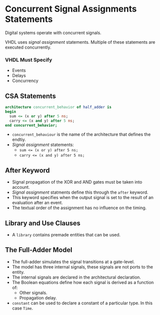 # Concurrent Signal Assignments Statements

Digital systems operate with concurrent signals.

VHDL uses *signal assignment* statements. Multiple of these statements are executed concurrently.

### VHDL Must Specify
- Events
- Delays
- Concurrency

## CSA Statements

```vhdl
architecture concurrent_behavior of half_adder is
begin
  sum <= (x or y) after 5 ns;
  carry <= (x and y) after 5 ns;
end concurrent_behavior;
```

- `concurrent_behaviour` is the name of the architecture that defines the endtiy.
- *Signal assignment* statements:
  - `sum <= (x or y) after 5 ns;`
  - `carry <= (x and y) after 5 ns;`

## After Keyword
- Signal propagation of the XOR and AND gates must be taken into account.
- *Signal assignment* statments define this through the `after` keyword.
- This keyword specifies when the output signal is set to the result of an evaluation after an event.
- The textual order of the assignment has no influence on the timing.

## Library and Use Clauses
- A `library` contains premade entities that can be used.

## The Full-Adder Model
- The full-adder simulates the signal transitions at a gate-level.
- The model has three internal signals, these signals are not ports to the entity.
- The internal signals are declared in the architectural declaration.
- The Boolean equations define how each signal is derived as a function of:
  - Other signals.
  - Propagation delay.
- `constant` can be used to declare a constant of a particular type. In this case `Time`.
